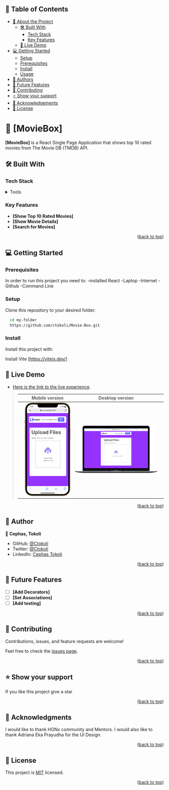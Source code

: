## 📗 Table of Contents

- [📖 About the Project](#about-project)
  - [🛠 Built With](#built-with)
    - [Tech Stack](#tech-stack)
    - [Key Features](#key-features)
  - [🚀 Live Demo](#live-demo)
- [💻 Getting Started](#getting-started)
  - [Setup](#setup)
  - [Prerequisites](#prerequisites)
  - [Install](#install)
  - [Usage](#usage)
- [👥 Authors](#authors)
- [🔭 Future Features](#future-features)
- [🤝 Contributing](#contributing)
- [⭐️ Show your support](#support)
- [🙏 Acknowledgements](#acknowledgements)
- [📝 License](#license)

# 📖 [MovieBox] <a name="about-project"></a>

**[MovieBox]**  is a React Single Page Application that shows top 10 rated movies from The Movie DB (TMDB)  API. 



## 🛠 Built With <a name="built-with"></a>

### Tech Stack <a name="tech-stack"></a>

<details>
  <summary>Tools</summary>
  <ul>
    <li><a href="https://react.dev/">React</a></li>
  </ul>
  <ul>
    <li><a href="https://reactrouter.com/">React Router</a></li>
  </ul>
  <ul>
    <li><a href="https://tanstack.com/query/v3/">React Query</a></li>
  </ul>
</details>



### Key Features <a name="key-features"></a>

- **[Show Top 10 Rated Movies]**
- **[Show Movie Details]**
- **[Search for Movies]**


<p align="right">(<a href="#readme-top">back to top</a>)</p>

## 💻 Getting Started <a name="getting-started"></a>

### Prerequisites

In order to run this project you need to:
-installed React
-Laptop
-Internet
-Github
-Command Line

### Setup

Clone this repository to your desired folder:

```sh
  cd my-folder
  https://github.com/ctokoli/Movie-Box.git
```

### Install

Install this project with:

Install Vite [https://vitejs.dev/]

## 🚀 Live Demo <a name="live-demo"></a>

- [Here is the link to the live experience](https://moviebox-a18k.onrender.com/).

> |     | Mobile version                      | Desktop version                      |     |
> | --- | ----------------------------------- | ------------------------------------ | --- |
> |     | ![Screenshot1](./src/assets/mobile.png) | ![Screenshot2](./src/assets/desktop.png) |


<p align="right">(<a href="#readme-top">back to top</a>)</p>

## 👥 Author <a name="authors"></a>

👤 **Cephas, Tokoli**

- GitHub: [@Ctokoli](https://github.com/ctokoli/)
- Twitter: [@Ctokoli](https://twitter.com/ctokoli)
- LinkedIn: [Cephas Tokoli](https://www.linkedin.com/in/cephas-tokoli-a25204123/)


<p align="right">(<a href="#readme-top">back to top</a>)</p>

## 🔭 Future Features <a name="future-features"></a>

- [ ] **[Add Decorators]**
- [ ] **[Set Associations]**
- [ ] **[Add testing]**

<p align="right">(<a href="#readme-top">back to top</a>)</p>

## 🤝 Contributing <a name="contributing"></a>

Contributions, issues, and feature requests are welcome!

Feel free to check the [issues page](../../issues/).

<p align="right">(<a href="#readme-top">back to top</a>)</p>

## ⭐️ Show your support <a name="support"></a>

If you like this project give a star

<p align="right">(<a href="#readme-top">back to top</a>)</p>

## 🙏 Acknowledgments <a name="acknowledgements"></a>

I would like to thank HGNx community and Mentors. 
I would also like to thank Adriana Eka Prayudha for the UI Design.
<p align="right">(<a href="#readme-top">back to top</a>)</p>



## 📝 License <a name="license"></a>

This project is [MIT](./LICENSE) licensed.

<p align="right">(<a href="#readme-top">back to top</a>)</p>
